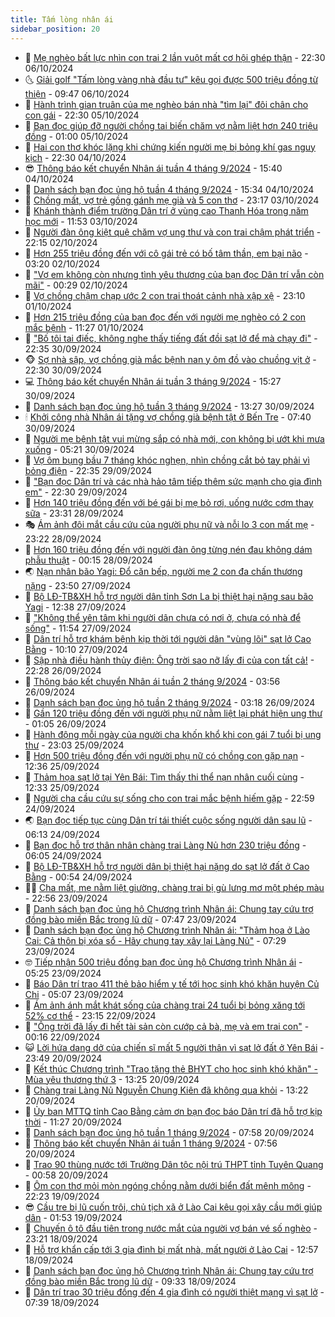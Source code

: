 ```yaml
---
title: Tấm lòng nhân ái
sidebar_position: 20
---
```


<!-- dantri-tam-long-nhan-ai:START -->
- 🌝 [Mẹ nghèo bất lực nhìn con trai 2 lần vuột mất cơ hội ghép thận](https://dantri.com.vn/tam-long-nhan-ai/me-ngheo-bat-luc-nhin-con-trai-2-lan-vuot-mat-co-hoi-ghep-than-20241005224758324.htm) - 22:30 06/10/2024
- 🌜 [Giải golf &quot;Tấm lòng vàng nhà đầu tư&quot; kêu gọi được 500 triệu đồng từ thiện](https://dantri.com.vn/tam-long-nhan-ai/giai-golf-tam-long-vang-nha-dau-tu-keu-goi-duoc-500-trieu-dong-tu-thien-20241006152215225.htm) - 09:47 06/10/2024
- 👀 [Hành trình gian truân của mẹ nghèo bán nhà &quot;tìm lại&quot; đôi chân cho con gái](https://dantri.com.vn/tam-long-nhan-ai/hanh-trinh-gian-truan-cua-me-ngheo-ban-nha-tim-lai-doi-chan-cho-con-gai-20241005112904824.htm) - 22:30 05/10/2024
- 🚀 [Bạn đọc giúp đỡ người chồng tai biến chăm vợ nằm liệt hơn 240 triệu đồng](https://dantri.com.vn/tam-long-nhan-ai/ban-doc-giup-do-nguoi-chong-tai-bien-cham-vo-nam-liet-hon-240-trieu-dong-20241004150705184.htm) - 01:00 05/10/2024
- 🦅 [Hai con thơ khóc lặng khi chứng kiến người mẹ bị bỏng khí gas nguy kịch](https://dantri.com.vn/tam-long-nhan-ai/hai-con-tho-khoc-lang-khi-chung-kien-nguoi-me-bi-bong-khi-gas-nguy-kich-20241003200905606.htm) - 22:30 04/10/2024
- 😎 [Thông báo kết chuyển Nhân ái tuần 4 tháng 9/2024](https://dantri.com.vn/tam-long-nhan-ai/thong-bao-ket-chuyen-nhan-ai-tuan-4-thang-92024-20241004214829035.htm) - 15:40 04/10/2024
- 🎡 [Danh sách bạn đọc ủng hộ tuần 4 tháng 9/2024](https://dantri.com.vn/tam-long-nhan-ai/danh-sach-ban-doc-ung-ho-tuan-4-thang-92024-20241004214341492.htm) - 15:34 04/10/2024
- 🌮 [Chồng mất, vợ trẻ gồng gánh mẹ già và 5 con thơ](https://dantri.com.vn/tam-long-nhan-ai/chong-mat-vo-tre-gong-ganh-me-gia-va-5-con-tho-20240908150912480.htm) - 23:17 03/10/2024
- 💼 [Khánh thành điểm trường Dân trí ở vùng cao Thanh Hóa trong năm học mới](https://dantri.com.vn/tam-long-nhan-ai/khanh-thanh-diem-truong-dan-tri-o-vung-cao-thanh-hoa-trong-nam-hoc-moi-20241003165444608.htm) - 11:53 03/10/2024
- 🎊 [Người đàn ông kiệt quệ chăm vợ ung thư và con trai chậm phát triển](https://dantri.com.vn/tam-long-nhan-ai/nguoi-dan-ong-kiet-que-cham-vo-ung-thu-va-con-trai-cham-phat-trien-20241003022720073.htm) - 22:15 02/10/2024
- 📝 [Hơn 255 triệu đồng đến với cô gái trẻ có bố tâm thần, em bại não](https://dantri.com.vn/tam-long-nhan-ai/hon-255-trieu-dong-den-voi-co-gai-tre-co-bo-tam-than-em-bai-nao-20241002094421649.htm) - 03:20 02/10/2024
- 🤗 [&quot;Vợ em không còn nhưng tình yêu thương của bạn đọc Dân trí vẫn còn mãi&quot;](https://dantri.com.vn/tam-long-nhan-ai/vo-em-khong-con-nhung-tinh-yeu-thuong-cua-ban-doc-dan-tri-van-con-mai-20240929125133693.htm) - 00:29 02/10/2024
- 🌈 [Vợ chồng chậm chạp ước 2 con trai thoát cảnh nhà xập xệ](https://dantri.com.vn/tam-long-nhan-ai/vo-chong-cham-chap-uoc-2-con-trai-thoat-canh-nha-xap-xe-20240918230234230.htm) - 23:10 01/10/2024
- 🌝 [Hơn 215 triệu đồng của bạn đọc đến với người mẹ nghèo có 2 con mắc bệnh](https://dantri.com.vn/tam-long-nhan-ai/hon-215-trieu-dong-cua-ban-doc-den-voi-nguoi-me-ngheo-co-2-con-mac-benh-20240929151122367.htm) - 11:27 01/10/2024
- 🦒 [&quot;Bố tôi tai điếc, không nghe thấy tiếng đất đồi sạt lở để mà chạy đi&quot;](https://dantri.com.vn/tam-long-nhan-ai/bo-toi-tai-diec-khong-nghe-thay-tieng-dat-doi-sat-lo-de-ma-chay-di-20240930025137496.htm) - 22:35 30/09/2024
- 🐵 [Sợ nhà sập, vợ chồng già mắc bệnh nan y ôm đồ vào chuồng vịt ở](https://dantri.com.vn/tam-long-nhan-ai/so-nha-sap-vo-chong-gia-mac-benh-nan-y-om-do-vao-chuong-vit-o-20240911181134093.htm) - 22:30 30/09/2024
- 💻 [Thông báo kết chuyển Nhân ái tuần 3 tháng 9/2024](https://dantri.com.vn/tam-long-nhan-ai/thong-bao-ket-chuyen-nhan-ai-tuan-3-thang-92024-20240930202346151.htm) - 15:27 30/09/2024
- 🦆 [Danh sách bạn đọc ủng hộ tuần 3 tháng 9/2024](https://dantri.com.vn/tam-long-nhan-ai/danh-sach-ban-doc-ung-ho-tuan-3-thang-92024-20240930201729211.htm) - 13:27 30/09/2024
- 🕯 [Khởi công nhà Nhân ái tặng vợ chồng già bệnh tật ở Bến Tre](https://dantri.com.vn/tam-long-nhan-ai/khoi-cong-nha-nhan-ai-tang-vo-chong-gia-benh-tat-o-ben-tre-20240926194403153.htm) - 07:40 30/09/2024
- 🤩 [Người mẹ bệnh tật vui mừng sắp có nhà mới, con không bị ướt khi mưa xuống](https://dantri.com.vn/tam-long-nhan-ai/nguoi-me-benh-tat-vui-mung-sap-co-nha-moi-con-khong-bi-uot-khi-mua-xuong-20240921220646668.htm) - 05:21 30/09/2024
- 🎡 [Vợ ôm bụng bầu 7 tháng khóc nghẹn, nhìn chồng cắt bỏ tay phải vì bỏng điện](https://dantri.com.vn/tam-long-nhan-ai/vo-om-bung-bau-7-thang-khoc-nghen-nhin-chong-cat-bo-tay-phai-vi-bong-dien-20240929162703566.htm) - 22:35 29/09/2024
- 🤠 [&quot;Bạn đọc Dân trí và các nhà hảo tâm tiếp thêm sức mạnh cho gia đình em&quot;](https://dantri.com.vn/tam-long-nhan-ai/ban-doc-dan-tri-va-cac-nha-hao-tam-tiep-them-suc-manh-cho-gia-dinh-em-20240929140754306.htm) - 22:30 29/09/2024
- 🌋 [Hơn 140 triệu đồng đến với bé gái bị mẹ bỏ rơi, uống nước cơm thay sữa](https://dantri.com.vn/tam-long-nhan-ai/hon-140-trieu-dong-den-voi-be-gai-bi-me-bo-roi-uong-nuoc-com-thay-sua-20240928164906655.htm) - 23:31 28/09/2024
- 🎭 [Ám ảnh đôi mắt cầu cứu của người phụ nữ và nỗi lo 3 con mất mẹ](https://dantri.com.vn/tam-long-nhan-ai/am-anh-doi-mat-cau-cuu-cua-nguoi-phu-nu-va-noi-lo-3-con-mat-me-20240923161821273.htm) - 23:22 28/09/2024
- 🤠 [Hơn 160 triệu đồng đến với người đàn ông từng nén đau không dám phẫu thuật](https://dantri.com.vn/tam-long-nhan-ai/hon-160-trieu-dong-den-voi-nguoi-dan-ong-tung-nen-dau-khong-dam-phau-thuat-20240927212203422.htm) - 00:15 28/09/2024
- 🌏 [Nạn nhân bão Yagi: Đổ căn bếp, người mẹ 2 con đa chấn thương nặng](https://dantri.com.vn/tam-long-nhan-ai/nan-nhan-bao-yagi-do-can-bep-nguoi-me-2-con-da-chan-thuong-nang-20240926075315113.htm) - 23:50 27/09/2024
- 🚀 [Bộ LĐ-TB&amp;XH hỗ trợ người dân tỉnh Sơn La bị thiệt hại nặng sau bão Yagi](https://dantri.com.vn/tam-long-nhan-ai/bo-ld-tbxh-ho-tro-nguoi-dan-tinh-son-la-bi-thiet-hai-nang-sau-bao-yagi-20240927174545084.htm) - 12:38 27/09/2024
- 🚀 [&quot;Không thể yên tâm khi người dân chưa có nơi ở, chưa có nhà để sống&quot;](https://dantri.com.vn/an-sinh/khong-the-yen-tam-khi-nguoi-dan-chua-co-noi-o-chua-co-nha-de-song-20240927180735929.htm) - 11:54 27/09/2024
- 👹 [Dân trí hỗ trợ khám bệnh kịp thời tới người dân &quot;vùng lõi&quot; sạt lở Cao Bằng](https://dantri.com.vn/tam-long-nhan-ai/dan-tri-ho-tro-kham-benh-kip-thoi-toi-nguoi-dan-vung-loi-sat-lo-cao-bang-20240806071212035.htm) - 10:10 27/09/2024
- 🫶 [Sập nhà điều hành thủy điện: Ông trời sao nỡ lấy đi của con tất cả!](https://dantri.com.vn/tam-long-nhan-ai/sap-nha-dieu-hanh-thuy-dien-ong-troi-sao-no-lay-di-cua-con-tat-ca-20240926184412595.htm) - 22:28 26/09/2024
- 🐻 [Thông báo kết chuyển Nhân ái tuần 2 tháng 9/2024](https://dantri.com.vn/tam-long-nhan-ai/thong-bao-ket-chuyen-nhan-ai-tuan-2-thang-92024-20240926085548429.htm) - 03:56 26/09/2024
- 🌋 [Danh sách bạn đọc ủng hộ tuần 2 tháng 9/2024](https://dantri.com.vn/tam-long-nhan-ai/danh-sach-ban-doc-ung-ho-tuan-2-thang-92024-20240926085022386.htm) - 03:18 26/09/2024
- 🧰 [Gần 120 triệu đồng đến với người phụ nữ nằm liệt lại phát hiện ung thư](https://dantri.com.vn/tam-long-nhan-ai/gan-120-trieu-dong-den-voi-nguoi-phu-nu-nam-liet-lai-phat-hien-ung-thu-20240925191228748.htm) - 01:05 26/09/2024
- 💄 [Hành động mỗi ngày của người cha khốn khổ khi con gái 7 tuổi bị ung thư](https://dantri.com.vn/tam-long-nhan-ai/hanh-dong-moi-ngay-cua-nguoi-cha-khon-kho-khi-con-gai-7-tuoi-bi-ung-thu-20240923151733594.htm) - 23:03 25/09/2024
- 🌝 [Hơn 500 triệu đồng đến với người phụ nữ có chồng con gặp nạn](https://dantri.com.vn/tam-long-nhan-ai/hon-500-trieu-dong-den-voi-nguoi-phu-nu-co-chong-con-gap-nan-20240925183424945.htm) - 12:36 25/09/2024
- 🔭 [Thảm họa sạt lở tại Yên Bái: Tìm thấy thi thể nạn nhân cuối cùng](https://dantri.com.vn/tam-long-nhan-ai/tham-hoa-sat-lo-tai-yen-bai-tim-thay-thi-the-nan-nhan-cuoi-cung-20240925191816543.htm) - 12:33 25/09/2024
- 🦒 [Người cha cầu cứu sự sống cho con trai mắc bệnh hiếm gặp](https://dantri.com.vn/tam-long-nhan-ai/nguoi-cha-cau-cuu-su-song-cho-con-trai-mac-benh-hiem-gap-20240915170508649.htm) - 22:59 24/09/2024
- 🌏 [Bạn đọc tiếp tục cùng Dân trí tái thiết cuộc sống người dân sau lũ](https://dantri.com.vn/tam-long-nhan-ai/ban-doc-tiep-tuc-cung-dan-tri-tai-thiet-cuoc-song-nguoi-dan-sau-lu-20240924125913536.htm) - 06:13 24/09/2024
- 🦣 [Bạn đọc hỗ trợ thân nhân chàng trai Làng Nủ hơn 230 triệu đồng](https://dantri.com.vn/tam-long-nhan-ai/ban-doc-ho-tro-than-nhan-chang-trai-lang-nu-hon-230-trieu-dong-20240924112236226.htm) - 06:05 24/09/2024
- 🤗 [Bộ LĐ-TB&amp;XH hỗ trợ người dân bị thiệt hại nặng do sạt lở đất ở Cao Bằng](https://dantri.com.vn/an-sinh/bo-ld-tbxh-ho-tro-nguoi-dan-bi-thiet-hai-nang-do-sat-lo-dat-o-cao-bang-20240924032515283.htm) - 00:54 24/09/2024
- 🧑‍🏫 [Cha mất, mẹ nằm liệt giường, chàng trai bị gù lưng mơ một phép màu](https://dantri.com.vn/tam-long-nhan-ai/cha-mat-me-nam-liet-giuong-chang-trai-bi-gu-lung-mo-mot-phep-mau-20240914204725423.htm) - 22:56 23/09/2024
- 🤠 [Danh sách bạn đọc ủng hộ Chương trình Nhân ái: Chung tay cứu trợ đồng bào miền Bắc trong lũ dữ](https://dantri.com.vn/tam-long-nhan-ai/danh-sach-ban-doc-ung-ho-chuong-trinh-nhan-ai-chung-tay-cuu-tro-dong-bao-mien-bac-trong-lu-du-20240923142543516.htm) - 07:47 23/09/2024
- 🦆 [Danh sách bạn đọc ủng hộ Chương trình Nhân ái: &quot;Thảm họa ở Lào Cai: Cả thôn bị xóa sổ - Hãy chung tay xây lại Làng Nủ&quot;](https://dantri.com.vn/tam-long-nhan-ai/danh-sach-ban-doc-ung-ho-chuong-trinh-nhan-ai-tham-hoa-o-lao-cai-ca-thon-bi-xoa-so-hay-chung-tay-xay-lai-lang-nu-20240923141353698.htm) - 07:29 23/09/2024
- 🤓 [Tiếp nhận 500 triệu đồng bạn đọc ủng hộ Chương trình Nhân ái](https://dantri.com.vn/tam-long-nhan-ai/tiep-nhan-500-trieu-dong-ban-doc-ung-ho-chuong-trinh-nhan-ai-20240923115756220.htm) - 05:25 23/09/2024
- 🫶 [Báo Dân trí trao 411 thẻ bảo hiểm y tế tới học sinh khó khăn huyện Củ Chi](https://dantri.com.vn/tam-long-nhan-ai/bao-dan-tri-trao-411-the-bao-hiem-y-te-toi-hoc-sinh-kho-khan-huyen-cu-chi-20240923101610260.htm) - 05:07 23/09/2024
- 🎊 [Ám ảnh ánh mắt khát sống của chàng trai 24 tuổi bị bỏng xăng tới 52% cơ thể](https://dantri.com.vn/tam-long-nhan-ai/am-anh-anh-mat-khat-song-cua-chang-trai-24-tuoi-bi-bong-xang-toi-52-co-the-20240920153526082.htm) - 23:15 22/09/2024
- 🦏 [&quot;Ông trời đã lấy đi hết tài sản còn cướp cả bà, mẹ và em trai con&quot;](https://dantri.com.vn/tam-long-nhan-ai/ong-troi-da-lay-di-het-tai-san-con-cuop-ca-ba-me-va-em-trai-con-20240922014156138.htm) - 00:16 22/09/2024
- 😺 [Lời hứa dang dở của chiến sĩ mất 5 người thân vì sạt lở đất ở Yên Bái](https://dantri.com.vn/tam-long-nhan-ai/loi-hua-dang-do-cua-chien-si-mat-5-nguoi-than-vi-sat-lo-dat-o-yen-bai-20240920203405445.htm) - 23:49 20/09/2024
- 🥰 [Kết thúc Chương trình &quot;Trao tặng thẻ BHYT cho học sinh khó khăn&quot; - Mùa yêu thương thứ 3](https://dantri.com.vn/tam-long-nhan-ai/ket-thuc-chuong-trinh-trao-tang-the-bhyt-cho-hoc-sinh-kho-khan-mua-yeu-thuong-thu-3-20240920043111762.htm) - 13:25 20/09/2024
- 🚀 [Chàng trai Làng Nủ Nguyễn Chung Kiên đã không qua khỏi](https://dantri.com.vn/tam-long-nhan-ai/chang-trai-lang-nu-nguyen-chung-kien-da-khong-qua-khoi-20240920200920884.htm) - 13:22 20/09/2024
- 🌁 [Ủy ban MTTQ tỉnh Cao Bằng cảm ơn bạn đọc báo Dân trí đã hỗ trợ kịp thời](https://dantri.com.vn/tam-long-nhan-ai/uy-ban-mttq-tinh-cao-bang-cam-on-ban-doc-bao-dan-tri-da-ho-tro-kip-thoi-20240920124418986.htm) - 11:27 20/09/2024
- 🚀 [Danh sách bạn đọc ủng hộ tuần 1 tháng 9/2024](https://dantri.com.vn/tam-long-nhan-ai/danh-sach-ban-doc-ung-ho-tuan-1-thang-92024-20240920110347686.htm) - 07:58 20/09/2024
- 🤗 [Thông báo kết chuyển Nhân ái tuần 1 tháng 9/2024](https://dantri.com.vn/tam-long-nhan-ai/thong-bao-ket-chuyen-nhan-ai-tuan-1-thang-92024-20240920110822432.htm) - 07:56 20/09/2024
- 💫 [Trao 90 thùng nước tới Trường Dân tộc nội trú THPT tỉnh Tuyên Quang](https://dantri.com.vn/tam-long-nhan-ai/trao-90-thung-nuoc-toi-truong-dan-toc-noi-tru-thpt-tinh-tuyen-quang-20240919230213877.htm) - 00:58 20/09/2024
- 💼 [Ôm con thơ mỏi mòn ngóng chồng nằm dưới biển đất mênh mông](https://dantri.com.vn/tam-long-nhan-ai/om-con-tho-moi-mon-ngong-chong-nam-duoi-bien-dat-menh-mong-20240920013002586.htm) - 22:23 19/09/2024
- 😎 [Cầu tre bị lũ cuốn trôi, chủ tịch xã ở Lào Cai kêu gọi xây cầu mới giúp dân](https://dantri.com.vn/tam-long-nhan-ai/cau-tre-bi-lu-cuon-troi-chu-tich-xa-o-lao-cai-keu-goi-xay-cau-moi-giup-dan-20240919071938854.htm) - 01:53 19/09/2024
- 🥳 [Chuyến ô tô đầu tiên trong nước mắt của người vợ bán vé số nghèo](https://dantri.com.vn/tam-long-nhan-ai/chuyen-o-to-dau-tien-trong-nuoc-mat-cua-nguoi-vo-ban-ve-so-ngheo-20240911145850244.htm) - 23:21 18/09/2024
- 📝 [Hỗ trợ khẩn cấp tới 3 gia đình bị mất nhà, mất người ở Lào Cai](https://dantri.com.vn/tam-long-nhan-ai/ho-tro-khan-cap-toi-3-gia-dinh-bi-mat-nha-mat-nguoi-o-lao-cai-20240918184250691.htm) - 12:57 18/09/2024
- 🦄 [Danh sách bạn đọc ủng hộ Chương trình Nhân ái: Chung tay cứu trợ đồng bào miền Bắc trong lũ dữ](https://dantri.com.vn/tam-long-nhan-ai/danh-sach-ban-doc-ung-ho-chuong-trinh-nhan-ai-chung-tay-cuu-tro-dong-bao-mien-bac-trong-lu-du-20240918161627297.htm) - 09:33 18/09/2024
- 💼 [Dân trí trao 30 triệu đồng đến 4 gia đình có người thiệt mạng vì sạt lở](https://dantri.com.vn/tam-long-nhan-ai/dan-tri-trao-30-trieu-dong-den-4-gia-dinh-co-nguoi-thiet-mang-vi-sat-lo-20240918121012248.htm) - 07:39 18/09/2024<!-- dantri-tam-long-nhan-ai:END -->
